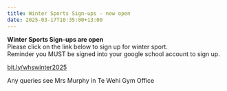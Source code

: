 ```yaml
---
title: Winter Sports Sign-ups - now open
date: 2025-03-17T10:35:00+13:00
---
```

**Winter Sports Sign-ups are open**  
Please click on the link below to sign up for winter sport.  
Reminder you MUST be signed into your google school account to sign up.

[bit.ly/whswinter2025](https://docs.google.com/forms/d/18rJBGvy-VGi2556c1JDDEGilWMbyeQGBD9SVUrPTXiA/viewform?edit_requested=true)

Any queries see Mrs Murphy in Te Wehi Gym Office
